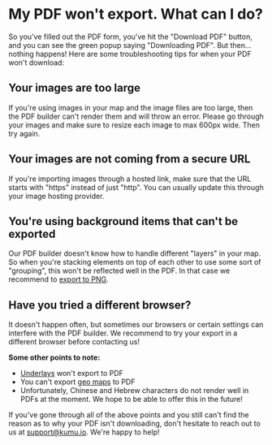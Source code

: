 # My PDF won't export. What can I do? 

So you've filled out the PDF form, you've hit the "Download PDF" button, and you can see the green popup saying "Downloading PDF".
But then... nothing happens! Here are some troubleshooting tips for when your PDF won't download: 

## Your images are too large
If you're using images in your map and the image files are too large, then the PDF builder can't render them and will throw an error. 
Please go through your images and make sure to resize each image to max 600px wide. Then try again. 

## Your images are not coming from a secure URL
If you're importing images through a hosted link, make sure that the URL starts with "https" instead of just "http". 
You can usually update this through your image hosting provider. 

## You're using background items that can't be exported
Our PDF builder doesn't know how to handle different "layers" in your map. 
So when you're stacking elements on top of each other to use some sort of "grouping", this won't be reflected well in the PDF. 
In that case we recommend to [export to PNG](https://docs.kumu.io/guides/export.html). 

## Have you tried a different browser? 
It doesn't happen often, but sometimes our browsers or certain settings can interfere with the PDF builder. 
We recommend to try your export in a different browser before contacting us!

**Some other points to note:** 
- [Underlays](https://docs.kumu.io/guides/underlays.html) won't export to PDF
- You can't export [geo maps](https://docs.kumu.io/guides/templates/geo.html) to PDF
- Unfortunately, Chinese and Hebrew characters do not render well in PDFs at the moment. We hope to be able to offer this in the future!

If you've gone through all of the above points and you still can't find the reason as to why your PDF isn't downloading, don't hesitate to reach out to us at support@kumu.io. We're happy to help!
